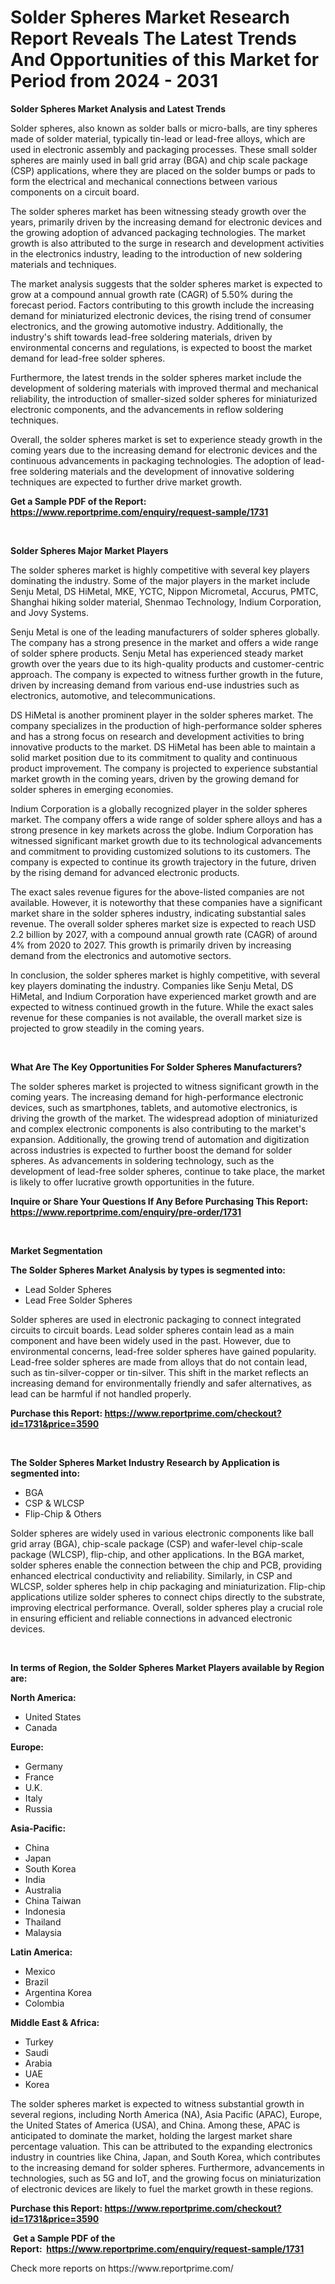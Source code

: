 <p><h1>Solder Spheres Market Research Report Reveals The Latest Trends And Opportunities of this Market for Period from 2024 - 2031</h1></p><p><strong>Solder Spheres Market Analysis and Latest Trends</strong></p>
<p><p>Solder spheres, also known as solder balls or micro-balls, are tiny spheres made of solder material, typically tin-lead or lead-free alloys, which are used in electronic assembly and packaging processes. These small solder spheres are mainly used in ball grid array (BGA) and chip scale package (CSP) applications, where they are placed on the solder bumps or pads to form the electrical and mechanical connections between various components on a circuit board.</p><p>The solder spheres market has been witnessing steady growth over the years, primarily driven by the increasing demand for electronic devices and the growing adoption of advanced packaging technologies. The market growth is also attributed to the surge in research and development activities in the electronics industry, leading to the introduction of new soldering materials and techniques.</p><p>The market analysis suggests that the solder spheres market is expected to grow at a compound annual growth rate (CAGR) of 5.50% during the forecast period. Factors contributing to this growth include the increasing demand for miniaturized electronic devices, the rising trend of consumer electronics, and the growing automotive industry. Additionally, the industry's shift towards lead-free soldering materials, driven by environmental concerns and regulations, is expected to boost the market demand for lead-free solder spheres.</p><p>Furthermore, the latest trends in the solder spheres market include the development of soldering materials with improved thermal and mechanical reliability, the introduction of smaller-sized solder spheres for miniaturized electronic components, and the advancements in reflow soldering techniques.</p><p>Overall, the solder spheres market is set to experience steady growth in the coming years due to the increasing demand for electronic devices and the continuous advancements in packaging technologies. The adoption of lead-free soldering materials and the development of innovative soldering techniques are expected to further drive market growth.</p></p>
<p><strong>Get a Sample PDF of the Report:&nbsp; <a href="https://www.reportprime.com/enquiry/request-sample/1731">https://www.reportprime.com/enquiry/request-sample/1731</a></strong></p>
<p>&nbsp;</p>
<p><strong>Solder Spheres Major Market Players</strong></p>
<p><p>The solder spheres market is highly competitive with several key players dominating the industry. Some of the major players in the market include Senju Metal, DS HiMetal, MKE, YCTC, Nippon Micrometal, Accurus, PMTC, Shanghai hiking solder material, Shenmao Technology, Indium Corporation, and Jovy Systems.</p><p>Senju Metal is one of the leading manufacturers of solder spheres globally. The company has a strong presence in the market and offers a wide range of solder sphere products. Senju Metal has experienced steady market growth over the years due to its high-quality products and customer-centric approach. The company is expected to witness further growth in the future, driven by increasing demand from various end-use industries such as electronics, automotive, and telecommunications.</p><p>DS HiMetal is another prominent player in the solder spheres market. The company specializes in the production of high-performance solder spheres and has a strong focus on research and development activities to bring innovative products to the market. DS HiMetal has been able to maintain a solid market position due to its commitment to quality and continuous product improvement. The company is projected to experience substantial market growth in the coming years, driven by the growing demand for solder spheres in emerging economies.</p><p>Indium Corporation is a globally recognized player in the solder spheres market. The company offers a wide range of solder sphere alloys and has a strong presence in key markets across the globe. Indium Corporation has witnessed significant market growth due to its technological advancements and commitment to providing customized solutions to its customers. The company is expected to continue its growth trajectory in the future, driven by the rising demand for advanced electronic products.</p><p>The exact sales revenue figures for the above-listed companies are not available. However, it is noteworthy that these companies have a significant market share in the solder spheres industry, indicating substantial sales revenue. The overall solder spheres market size is expected to reach USD 2.2 billion by 2027, with a compound annual growth rate (CAGR) of around 4% from 2020 to 2027. This growth is primarily driven by increasing demand from the electronics and automotive sectors.</p><p>In conclusion, the solder spheres market is highly competitive, with several key players dominating the industry. Companies like Senju Metal, DS HiMetal, and Indium Corporation have experienced market growth and are expected to witness continued growth in the future. While the exact sales revenue for these companies is not available, the overall market size is projected to grow steadily in the coming years.</p></p>
<p>&nbsp;</p>
<p><strong>What Are The Key Opportunities For Solder Spheres Manufacturers?</strong></p>
<p><p>The solder spheres market is projected to witness significant growth in the coming years. The increasing demand for high-performance electronic devices, such as smartphones, tablets, and automotive electronics, is driving the growth of the market. The widespread adoption of miniaturized and complex electronic components is also contributing to the market's expansion. Additionally, the growing trend of automation and digitization across industries is expected to further boost the demand for solder spheres. As advancements in soldering technology, such as the development of lead-free solder spheres, continue to take place, the market is likely to offer lucrative growth opportunities in the future.</p></p>
<p><strong>Inquire or Share Your Questions If Any Before Purchasing This Report: <a href="https://www.reportprime.com/enquiry/pre-order/1731">https://www.reportprime.com/enquiry/pre-order/1731</a></strong></p>
<p>&nbsp;</p>
<p><strong>Market Segmentation</strong></p>
<p><strong>The Solder Spheres Market Analysis by types is segmented into:</strong></p>
<p><ul><li>Lead Solder Spheres</li><li>Lead Free Solder Spheres</li></ul></p>
<p><p>Solder spheres are used in electronic packaging to connect integrated circuits to circuit boards. Lead solder spheres contain lead as a main component and have been widely used in the past. However, due to environmental concerns, lead-free solder spheres have gained popularity. Lead-free solder spheres are made from alloys that do not contain lead, such as tin-silver-copper or tin-silver. This shift in the market reflects an increasing demand for environmentally friendly and safer alternatives, as lead can be harmful if not handled properly.</p></p>
<p><strong>Purchase this Report:&nbsp;<a href="https://www.reportprime.com/checkout?id=1731&price=3590">https://www.reportprime.com/checkout?id=1731&price=3590</a></strong></p>
<p>&nbsp;</p>
<p><strong>The Solder Spheres Market Industry Research by Application is segmented into:</strong></p>
<p><ul><li>BGA</li><li>CSP & WLCSP</li><li>Flip-Chip & Others</li></ul></p>
<p><p>Solder spheres are widely used in various electronic components like ball grid array (BGA), chip-scale package (CSP) and wafer-level chip-scale package (WLCSP), flip-chip, and other applications. In the BGA market, solder spheres enable the connection between the chip and PCB, providing enhanced electrical conductivity and reliability. Similarly, in CSP and WLCSP, solder spheres help in chip packaging and miniaturization. Flip-chip applications utilize solder spheres to connect chips directly to the substrate, improving electrical performance. Overall, solder spheres play a crucial role in ensuring efficient and reliable connections in advanced electronic devices.</p></p>
<p>&nbsp;</p>
<p><strong>In terms of Region, the Solder Spheres Market Players available by Region are:</strong></p>
<p>
    <p> <strong> North America: </strong>
        <ul>
            <li>United States</li>
            <li>Canada</li>
        </ul>
        </p> 
    <p> <strong> Europe: </strong>
        <ul>
            <li>Germany</li>
            <li>France</li>
            <li>U.K.</li>
            <li>Italy</li>
            <li>Russia</li>
        </ul>
        </p> 
    <p> <strong> Asia-Pacific: </strong>
        <ul>
            <li>China</li>
            <li>Japan</li>
            <li>South Korea</li>
            <li>India</li>
            <li>Australia</li>
            <li>China Taiwan</li>
            <li>Indonesia</li>
            <li>Thailand</li>
            <li>Malaysia</li>
        </ul>
        </p> 
    <p> <strong> Latin America: </strong>
        <ul>
            <li>Mexico</li>
            <li>Brazil</li>
            <li>Argentina Korea</li>
            <li>Colombia</li>
        </ul>
        </p> 
    <p> <strong> Middle East & Africa: </strong>
        <ul>
            <li>Turkey</li>
            <li>Saudi</li>
            <li>Arabia</li>
            <li>UAE</li>
            <li>Korea</li>
        </ul>
    </p>
    </p>
<p><p>The solder spheres market is expected to witness substantial growth in several regions, including North America (NA), Asia Pacific (APAC), Europe, the United States of America (USA), and China. Among these, APAC is anticipated to dominate the market, holding the largest market share percentage valuation. This can be attributed to the expanding electronics industry in countries like China, Japan, and South Korea, which contributes to the increasing demand for solder spheres. Furthermore, advancements in technologies, such as 5G and IoT, and the growing focus on miniaturization of electronic devices are likely to fuel the market growth in these regions.</p></p>
<p><strong>Purchase this Report: <a href="https://www.reportprime.com/checkout?id=1731&price=3590">https://www.reportprime.com/checkout?id=1731&price=3590</a></strong></p>
<p>&nbsp;<strong>Get a Sample PDF of the Report:&nbsp;&nbsp;<a href="https://www.reportprime.com/enquiry/request-sample/1731">https://www.reportprime.com/enquiry/request-sample/1731</a></strong></p>
<p><strong></strong></p>
<p>Check more reports on https://www.reportprime.com/</p>